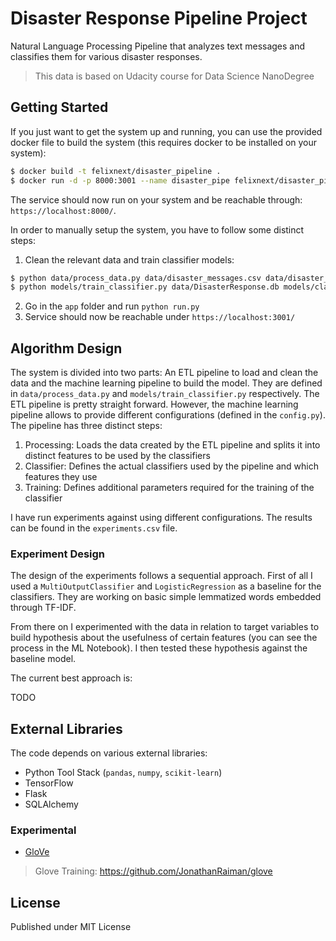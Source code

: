 # Disaster Response Pipeline Project

Natural Language Processing Pipeline that analyzes text messages and classifies them for various disaster responses.

> This data is based on Udacity course for Data Science NanoDegree

## Getting Started

If you just want to get the system up and running, you can use the provided docker file to build the system (this requires docker to be installed on your system):

```bash
$ docker build -t felixnext/disaster_pipeline .
$ docker run -d -p 8000:3001 --name disaster_pipe felixnext/disaster_pipeline
```

The service should now run on your system and be reachable through: `https://localhost:8000/`.

In order to manually setup the system, you have to follow some distinct steps:

1. Clean the relevant data and train classifier models:
  ```bash
  $ python data/process_data.py data/disaster_messages.csv data/disaster_categories.csv data/DisasterResponse.db
  $ python models/train_classifier.py data/DisasterResponse.db models/classifier.pkl
  ```
2. Go in the `app` folder and run `python run.py`
3. Service should now be reachable under `https://localhost:3001/`

## Algorithm Design

The system is divided into two parts: An ETL pipeline to load and clean the data and the machine learning pipeline to build the model. They are defined in `data/process_data.py` and `models/train_classifier.py` respectively. The ETL pipeline is pretty straight forward. However, the machine learning pipeline allows to provide different configurations (defined in the `config.py`). The pipeline has three distinct steps:

1. Processing: Loads the data created by the ETL pipeline and splits it into distinct features to be used by the classifiers
2. Classifier: Defines the actual classifiers used by the pipeline and which features they use
3. Training: Defines additional parameters required for the training of the classifier

I have run experiments against using different configurations. The results can be found in the `experiments.csv` file.

### Experiment Design

The design of the experiments follows a sequential approach. First of all I used a `MultiOutputClassifier` and `LogisticRegression` as a baseline for the classifiers. They are working on basic simple lemmatized words embedded through TF-IDF.

From there on I experimented with the data in relation to target variables to build hypothesis about the usefulness of certain features (you can see the process in the ML Notebook).
I then tested these hypothesis against the baseline model.

The current best approach is:

TODO

## External Libraries

The code depends on various external libraries:

* Python Tool Stack (`pandas`, `numpy`, `scikit-learn`)
* TensorFlow
* Flask
* SQLAlchemy

### Experimental

* [GloVe](https://github.com/stanfordnlp/GloVe)

> Glove Training: https://github.com/JonathanRaiman/glove

## License

Published under MIT License
